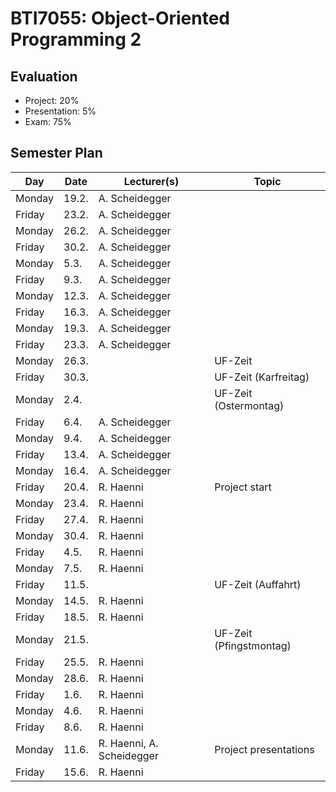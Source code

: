 # BTI7055: Object-Oriented Programming 2

## Evaluation

* Project: 20%
* Presentation: 5%
* Exam: 75%

## Semester Plan

| Day    | Date  | Lecturer(s)    | Topic                  |
| -------|-------|----------------|------------------------|
| Monday | 19.2. | A. Scheidegger |                        |
| Friday | 23.2. | A. Scheidegger |                        |
| Monday | 26.2. | A. Scheidegger |                        |
| Friday | 30.2. | A. Scheidegger |                        |
| Monday |  5.3. | A. Scheidegger |                        |
| Friday |  9.3. | A. Scheidegger |                        |
| Monday | 12.3. | A. Scheidegger |                        |
| Friday | 16.3. | A. Scheidegger |                        |
| Monday | 19.3. | A. Scheidegger |                        |
| Friday | 23.3. | A. Scheidegger |                        |
| Monday | 26.3. |                | UF-Zeit                |
| Friday | 30.3. |                | UF-Zeit (Karfreitag)   |
| Monday |  2.4. |                | UF-Zeit (Ostermontag)  |
| Friday |  6.4. | A. Scheidegger |                        |
| Monday |  9.4. | A. Scheidegger |                        |
| Friday | 13.4. | A. Scheidegger |                        |
| Monday | 16.4. | A. Scheidegger |                        |
| Friday | 20.4. | R. Haenni      | Project start          |
| Monday | 23.4. | R. Haenni      |                        |
| Friday | 27.4. | R. Haenni      |                        |
| Monday | 30.4. | R. Haenni      |                        |
| Friday |  4.5. | R. Haenni      |                        |
| Monday |  7.5. | R. Haenni      |                        |
| Friday | 11.5. |                | UF-Zeit (Auffahrt)     |
| Monday | 14.5. | R. Haenni      |                        |
| Friday | 18.5. | R. Haenni      |                        |
| Monday | 21.5. |                | UF-Zeit (Pfingstmontag)|
| Friday | 25.5. | R. Haenni      |                        |
| Monday | 28.6. | R. Haenni      |                        |
| Friday |  1.6. | R. Haenni      |                        |
| Monday |  4.6. | R. Haenni      |                        |
| Friday |  8.6. | R. Haenni      |                        |
| Monday | 11.6. | R. Haenni, A. Scheidegger | Project presentations  |
| Friday | 15.6. | R. Haenni      |                        |
